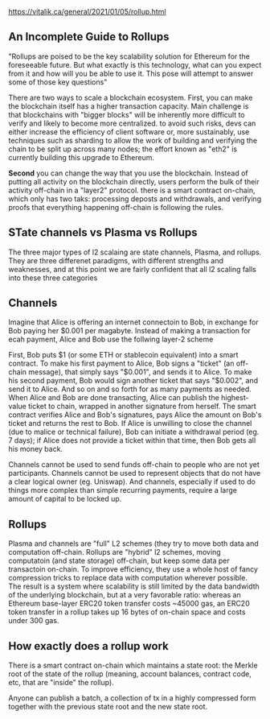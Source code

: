 https://vitalik.ca/general/2021/01/05/rollup.html

An Incomplete Guide to Rollups
------------------------------

"Rollups are poised to be the key scalability solution for Ethereum for the foreseeable future. But what exactly is this technology, what can you expect from it and how will you be able to use it. This pose will attempt to answer some of those key questions"

There are two ways to scale a blockchain ecosystem. First, you can make the blockchain itself has a higher transaction capacity. Main challenge is that blockchains with "bigger blocks" will be inherently more difficult to verify and likely to become more centralized. to avoid such risks, devs can either increase the efficiency of client software or, more sustainably, use techniques such as sharding to allow the work of building and verifying the chain to be split up across many nodes; the effort known as "eth2" is currently building this upgrade to Ethereum. 

**Second** you can change the way that you use the blockchain. Instead of putting all activity on the blockchain directly, users perform the bulk of their activity off-chain in a "layer2" protocol. there is a smart contract on-chain, which only has two taks: processing deposts and withdrawals, and verifying proofs that everything happening off-chain is following the rules.

STate channels vs Plasma vs Rollups
-----------------------------------

The three major types of l2 scalaing are state channels, Plasma, and rollups. They are three differenet paradigms, with different strengths and weaknesses, and at this point we are fairly confident that all l2 scaling falls into these three categories

Channels
----------

Imagine that Alice is offering an internet connectoin to Bob, in exchange for Bob paying her $0.001 per magabyte. Instead of making a transaction for ecah payment, Alice and Bob use the follwing layer-2 scheme

First, Bob puts $1 (or some ETH or stablecoin equivalent) into a smart contract. To make his first payment to Alice, Bob signs a "ticket" (an off-chain message), that simply says "$0.001", and sends it to Alice. To make his second payment, Bob would sign another ticket that says "$0.002", and send it to Alice. And so on and so forth for as many payments as needed. When Alice and Bob are done transacting, Alice can publish the highest-value ticket to chain, wrapped in another signature from herself. The smart contract verifies Alice and Bob's signatures, pays Alice the amount on Bob's ticket and returns the rest to Bob. If Alice is unwilling to close the channel (due to malice or technical failure), Bob can initiate a withdrawal period (eg. 7 days); if Alice does not provide a ticket within that time, then Bob gets all his money back.

Channels cannot be used to send funds off-chain to people who are not yet participants. Channels cannot be used to represent objects that do not have a clear logical owner (eg. Uniswap). And channels, especially if used to do things more complex than simple recurring payments, require a large amount of capital to be locked up.

Rollups
--------

Plasma and channels are "full" L2 schemes (they try to move both data and computation off-chain. Rollups are "hybrid" l2 schemes, moving computatoin (and state storage) off-chain, but keep some data per transactoin on-chain. To improve efficiency, they use a whole host of fancy compression tricks to replace data with computation wherever possible. The result is a system where scalability is still limited by the data bandwidth of the underlying blockchain, but at a very favorable ratio: whereas an Ethereum base-layer ERC20 token transfer costs ~45000 gas, an ERC20 token transfer in a rollup takes up 16 bytes of on-chain space and costs under 300 gas.

How exactly does a rollup work
------------------------------

There is a smart contract on-chain which maintains a state root: the Merkle root of the state of the rollup (meaning, account balances, contract code, etc, that are "inside" the rollup).

Anyone can publish a batch, a collection of tx in a highly compressed form together with the previous state root and the new state root. 

